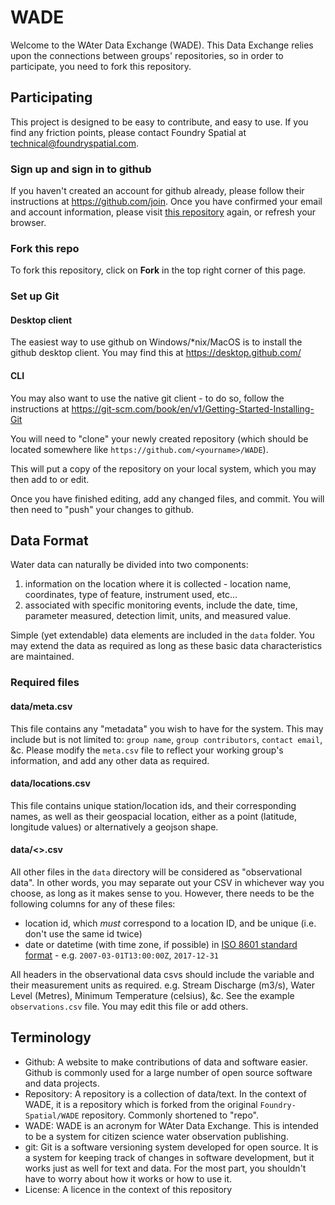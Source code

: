 # WADE

Welcome to the WAter Data Exchange (WADE). This Data Exchange relies upon the connections between groups' repositories, so in order to participate, you need to fork this repository.

## Participating

This project is designed to be easy to contribute, and easy to use. If you find any friction points, please contact Foundry Spatial at technical@foundryspatial.com.

### Sign up and sign in to github

If you haven't created an account for github already, please follow their instructions at <https://github.com/join>.  Once you have confirmed your email and account information, please visit [this repository](https://github.com/Foundry-Spatial/WADE) again, or refresh your browser.

### Fork this repo

To fork this repository, click on **Fork** in the top right corner of this page.

### Set up Git

#### Desktop client

The easiest way to use github on Windows/*nix/MacOS is to install the github desktop client. You may find this at <https://desktop.github.com/>

#### CLI

You may also want to use the native git client - to do so, follow the instructions at <https://git-scm.com/book/en/v1/Getting-Started-Installing-Git>

You will need to "clone" your newly created repository (which should be located somewhere like `https://github.com/<yourname>/WADE`).

This will put a copy of the repository on your local system, which you may then add to or edit.

Once you have finished editing, add any changed files, and commit. You will then need to "push" your changes to github.

## Data Format

Water data can naturally be divided into two components:

1. information on the location where it is collected - location name, coordinates, type of feature, instrument used, etc…
1. associated with specific monitoring events, include the date, time, parameter measured, detection limit, units, and measured value.

Simple (yet extendable) data elements are included in the `data` folder. You may extend the data as required as long as these basic data characteristics are maintained.

### Required files

#### data/meta.csv

This file contains any "metadata" you wish to have for the system. This may include but is not limited to: `group name`, `group contributors`, `contact email`, &c. Please modify the `meta.csv` file to reflect your working group's information, and add any other data as required.

#### data/locations.csv

This file contains unique station/location ids, and their corresponding names, as well as their geospacial location, either as a point (latitude, longitude values) or alternatively a geojson shape.

#### data/<>.csv

All other files in the `data` directory will be considered as "observational data". In other words, you may separate out your CSV in whichever way you choose, as long as it makes sense to you. However, there needs to be the following columns for any of these files:

* location id, which *must* correspond to a location ID, and be unique (i.e. don't use the same id twice)
* date or datetime (with time zone, if possible) in [ISO 8601 standard format](https://en.wikipedia.org/wiki/ISO_8601) - e.g. `2007-03-01T13:00:00Z`, `2017-12-31`

All headers in the observational data csvs should include the variable and their measurement units as required. e.g. Stream Discharge (m3/s), Water Level (Metres), Minimum Temperature (celsius), &c.  See the example `observations.csv` file.  You may edit this file or add others.

## Terminology

* Github: A website to make contributions of data and software easier. Github is commonly used for a large number of open source software and data projects.
* Repository: A repository is a collection of data/text. In the context of WADE, it is a repository which is forked from the original `Foundry-Spatial/WADE` repository.  Commonly shortened to "repo".
* WADE: WADE is an acronym for WAter Data Exchange. This is intended to be a system for citizen science water observation publishing.
* git: Git is a software versioning system developed for open source. It is a system for keeping track of changes in software development, but it works just as well for text and data. For the most part, you shouldn't have to worry about how it works or how to use it.
* License: A licence in the context of this repository
